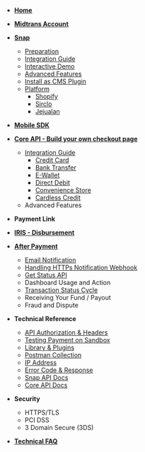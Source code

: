 - [**Home**](/)

- [**Midtrans Account**](en/midtrans-account/overview.md)

- [**Snap**](en/snap/overview.md)

	- [Preparation](en/snap/preparation.md)
	- [Integration Guide](en/snap/integration-guide.md)
	- [Interactive Demo](en/snap/interactive-demo.md)
	- [Advanced Features](en/snap/advanced-feature.md)
	- [Install as CMS Plugin](en/snap/with-plugins.md)
	- [Platform](en/snap/platform/overview.md)
		- [Shopify](en/snap/platform/shopify.md)
		- [Sirclo](en/snap/platform/sirclo.md)
		- [Jejualan](en/snap/platform/jejualan.md)

- [**Mobile SDK**](https://mobile-docs.midtrans.com)

- [**Core API - Build your own checkout page**](en/core-api/overview.md)

	- [Integration Guide](en/core-api/overview?id=integration)
		- [Credit Card](en/core-api/credit-card.md)
		- [Bank Transfer](en/core-api/bank-transfer.md)
		- [E-Wallet](en/core-api/e-wallet.md)
		- [Direct Debit](en/core-api/direct-debit.md)
		- [Convenience Store](en/core-api/convenience-store.md)
		- [Cardless Credit](en/core-api/cardless-credit.md)
	- Advanced Features

- **Payment Link**

- [**IRIS - Disbursement**](https://iris-docs.midtrans.com/)

- [**After Payment**](en/after-payment/overview.md)
	- [Email Notification](en/after-payment/email-notification.md)
	- [Handling HTTPs Notification Webhook](en/after-payment/http-notification.md)
	- [Get Status API](en/after-payment/get-status.md)
	- Dashboard Usage and Action
	- [Transaction Status Cycle](en/after-payment/status-cycle.md)
	- Receiving Your Fund / Payout
	- Fraud and Dispute

- **Technical Reference**
	
	- [API Authorization & Headers](en/technical-reference/api-header.md)
	- [Testing Payment on Sandbox](en/technical-reference/sandbox-test.md)
	- [Library & Plugins](en/technical-reference/library-plugin.md)
	- [Postman Collection](en/technical-reference/postman-collection.md)
	- [IP Address](en/technical-reference/ip-address.md)
	- [Error Code & Response](en/technical-reference/error-response-code.md)
	- [Snap API Docs](https://snap-docs.midtrans.com)
	- [Core API Docs](https://api-docs.midtrans.com)

- **Security**	

	- HTTPS/TLS	
	- PCI DSS	
	- 3 Domain Secure (3DS)	

- [**Technical FAQ**](/en/)